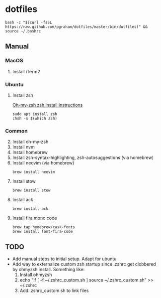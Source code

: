 # dotfiles

```
bash -c "$(curl -fsSL https://raw.github.com/pgraham/dotfiles/master/bin/dotfiles)" && source ~/.bashrc
```

## Manual

### MacOS

1. Install iTerm2

### Ubuntu

1. Install zsh

   [Oh-my-zsh zsh install instructions](nvim/.config/nvim/plugin/packer_compiled.lua)

   ```
   sudo apt install zsh
   chsh -s $(which zsh)
   ```

### Common

2. Install oh-my-zsh
3. Install nvm
4. Install homebrew
5. Install zsh-syntax-highlighting, zsh-autosuggestions (via homebrew)
6. Install neovim (via homebrew)
   ```
   brew install neovim
   ```
7. Install stow
   ```
   brew install stow
   ```
8. Install ack
   ```
   brew install ack
   ```
9. Install fira mono code
   ```
   brew tap homebrew/cask-fonts
   brew install font-fira-code
   ```

## TODO

- Add manual steps to initial setup. Adapt for ubuntu
- Add way to externalize custom zsh startup since .zshrc get clobbered by
  ohmyzsh install. Something like:
  1. Install ohmyzsh
  2. echo "if [ -f ~/.zshrc_custom.sh ] source ~/.zshrc_custom.sh" >> ~/.zshrc
  3. Add .zshrc_custom.sh to link files
